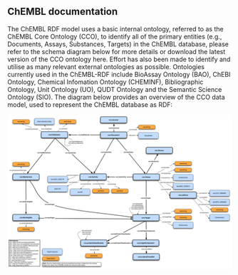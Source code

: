 ## ChEMBL documentation

The ChEMBL RDF model uses a basic internal ontology, referred to as the ChEMBL Core Ontology (CCO), to identify all of the primary entities (e.g., Documents, Assays, Substances, Targets) in the ChEMBL database, please refer to the schema diagram below for more details or download the latest version of the CCO ontology here. Effort has also been made to identify and utilise as many relevant external ontologies as possible. Ontologies currently used in the ChEMBL-RDF include BioAssay Ontology (BAO), ChEBI Ontology, Chemical Infomation Ontology (CHEMINF), Bibliographic Ontology, Unit Ontology (UO), QUDT Ontology and the Semantic Science Ontology (SIO). The diagram below provides an overview of the CCO data model, used to represent the ChEMBL database as RDF:

![toplevelclassstructure](https://github.com/EBISPOT/RDF-platform/blob/gh-pages/static/chembl/chembl_18_rdf_summary.png?raw=true)
